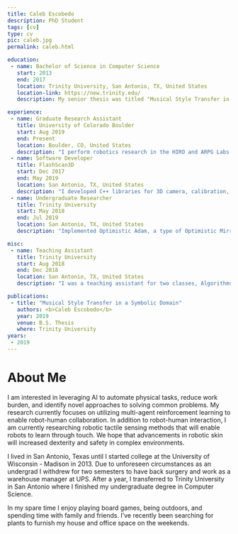 ```yaml
---
title: Caleb Escobedo
description: PhD Student
tags: [cv]
type: cv
pic: caleb.jpg
permalink: caleb.html

education:
 - name: Bachelor of Science in Computer Science
   start: 2013
   end: 2017
   location: Trinity University, San Antonio, TX, United States
   location-link: https://new.trinity.edu/
   description: My senior thesis was titled "Musical Style Transfer in a Symbolic Domain", advised by Matthew Hibbs.

experience:
 - name: Graduate Research Assistant
   title: University of Colorado Boulder
   start: Aug 2019
   end: Present
   location: Boulder, CO, United States
   description: "I perform robotics research in the HIRO and ARPG Labs focusing on reinforcement learning and tactile sensing."
 - name: Software Developer
   title: FlashScan3D
   start: Dec 2017
   end: May 2019
   location: San Antonio, TX, United States
   description: "I developed C++ libraries for 3D camera, calibration, biometric fraud detection, and feature extraction."
 - name: Undergraduate Researcher
   title: Trinity University
   start: May 2018
   end: Jul 2019
   location: San Antonio, TX, United States
   description: "Implemented Optimistic Adam, a type of Optimistic Mirror Decent in PyTorch, and was compared output of unpaired image style transfer using Adam and Optimistic Adam"

misc:
 - name: Teaching Assistant 
   title: Trinity University
   start: Aug 2018
   end: Dec 2018
   location: San Antonio, TX, United States
   description: "I was a teaching assistant for two classes, Algorithms and Data Abstraction. While in this position I held office hours, evaluated student performance, and gave C++ demonstrations."

publications:
 - title: "Musical Style Transfer in a Symbolic Domain"
   authors: <b>Caleb Escobedo</b>
   year: 2019
   venue: B.S. Thesis
   where: Trinity University
years:
 - 2019
---
```



# About Me

I am interested in leveraging AI to automate physical tasks, reduce work burden, and identify novel approaches to solving common problems. My research currently focuses on utilizing multi-agent reinforcement learning to enable robot-human collaboration. In addition to robot-human interaction, I am currently researching robotic tactile sensing methods that will enable robots to learn through touch. We hope that advancements in robotic skin will increased dexterity and safety in complex environments. 

I lived in San Antonio, Texas until I started college at the University of Wisconsin - Madison in 2013. Due to unforeseen circumstances as an undergrad I withdrew for two semesters to have back surgery and work as a warehouse manager at UPS. After a year, I transferred to Trinity University in San Antonio where I finished my undergraduate degree in Computer Science. 

In my spare time I enjoy playing board games, being outdoors, and spending time with family and friends. I’ve recently been searching for plants to furnish my house and office space on the weekends.

